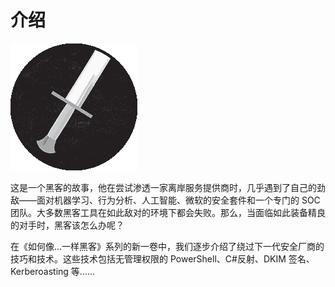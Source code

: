 # 介绍

![](img/chapterart.png)

这是一个黑客的故事，他在尝试渗透一家离岸服务提供商时，几乎遇到了自己的劲敌——面对机器学习、行为分析、人工智能、微软的安全套件和一个专门的 SOC 团队。大多数黑客工具在如此敌对的环境下都会失败。那么，当面临如此装备精良的对手时，黑客该怎么办呢？

在《如何像...一样黑客》系列的新一卷中，我们逐步介绍了绕过下一代安全厂商的技巧和技术。这些技术包括无管理权限的 PowerShell、C#反射、DKIM 签名、Kerberoasting 等……
